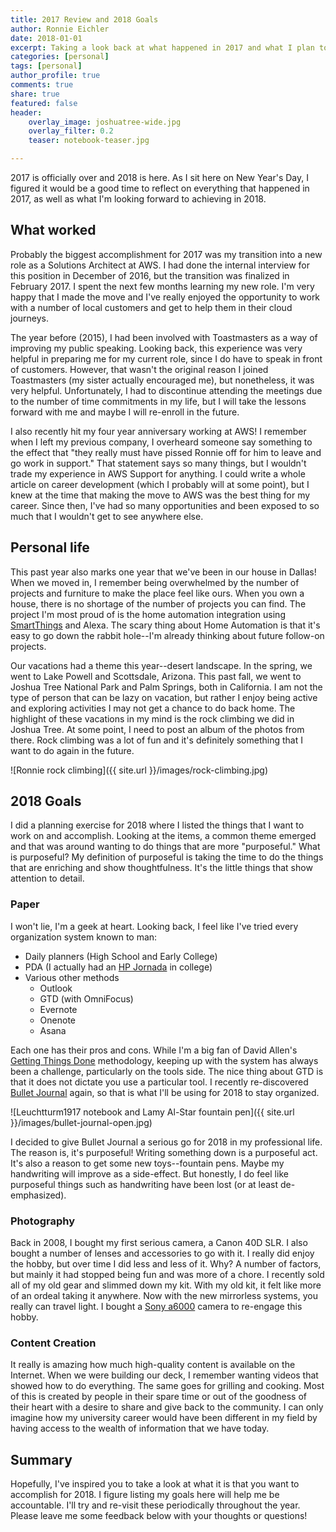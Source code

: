 ```yaml
---
title: 2017 Review and 2018 Goals
author: Ronnie Eichler
date: 2018-01-01
excerpt: Taking a look back at what happened in 2017 and what I plan to do in 2018.
categories: [personal]
tags: [personal]
author_profile: true
comments: true
share: true
featured: false
header:
    overlay_image: joshuatree-wide.jpg
    overlay_filter: 0.2
    teaser: notebook-teaser.jpg

---
```


2017 is officially over and 2018 is here. As I sit here on New Year's Day, I figured it would be a good time to reflect on everything that happened in 2017, as well as what I'm looking forward to achieving in 2018.

## What worked

Probably the biggest accomplishment for 2017 was my transition into a new role as a Solutions Architect at AWS. I had done the internal interview for this position in December of 2016, but the transition was finalized in February 2017. I spent the next few months learning my new role. I'm very happy that I made the move and I've really enjoyed the opportunity to work with a number of local customers and get to help them in their cloud journeys.

The year before (2015), I had been involved with Toastmasters as a way of improving my public speaking. Looking back, this experience was very helpful in preparing me for my current role, since I do have to speak in front of customers. However, that wasn't the original reason I joined Toastmasters (my sister actually encouraged me), but nonetheless, it was very helpful. Unfortunately, I had to discontinue attending the meetings due to the number of time commitments in my life, but I will take the lessons forward with me and maybe I will re-enroll in the future.

I also recently hit my four year anniversary working at AWS! I remember when I left my previous company, I overheard someone say something to the effect that "they really must have pissed Ronnie off for him to leave and go work in support." That statement says so many things, but I wouldn't trade my experience in AWS Support for anything. I could write a whole article on career development (which I probably will at some point), but I knew at the time that making the move to AWS was the best thing for my career. Since then, I've had so many opportunities and been exposed to so much that I wouldn't get to see anywhere else.

## Personal life

This past year also marks one year that we've been in our house in Dallas! When we moved in, I remember being overwhelmed by the number of projects and furniture to make the place feel like ours. When you own a house, there is no shortage of the number of projects you can find. The project I'm most proud of is the home automation integration using [SmartThings](https://www.smartthings.com/) and Alexa. The scary thing about Home Automation is that it's easy to go down the rabbit hole--I'm already thinking about future follow-on projects.

Our vacations had a theme this year--desert landscape. In the spring, we went to Lake Powell and Scottsdale, Arizona. This past fall, we went to Joshua Tree National Park and Palm Springs, both in California. I am not the type of person that can be lazy on vacation, but rather I enjoy being active and exploring activities I may not get a chance to do back home. The highlight of these vacations in my mind is the rock climbing we did in Joshua Tree. At some point, I need to post an album of the photos from there. Rock climbing was a lot of fun and it's definitely something that I want to do again in the future.

![Ronnie rock climbing]({{ site.url }}/images/rock-climbing.jpg)

## 2018 Goals

I did a planning exercise for 2018 where I listed the things that I want to work on and accomplish. Looking at the items, a common theme emerged and that was around wanting to do things that are more "purposeful." What is purposeful? My definition of purposeful is taking the time to do the things that are enriching and show thoughtfulness. It's the little things that show attention to detail.

### Paper

I won't lie, I'm a geek at heart. Looking back, I feel like I've tried every organization system known to man:

- Daily planners (High School and Early College)
- PDA (I actually had an [HP Jornada](https://en.wikipedia.org/wiki/Jornada_(PDA)) in college)
- Various other methods
  - Outlook
  - GTD (with OmniFocus)
  - Evernote
  - Onenote
  - Asana

Each one has their pros and cons. While I'm a big fan of David Allen's [Getting Things Done](http://a.co/e0uoU2R) methodology, keeping up with the system has always been a challenge, particularly on the tools side. The nice thing about GTD is that it does not dictate you use a particular tool. I recently re-discovered [Bullet Journal](http://bulletjournal.com/) again, so that is what I'll be using for 2018 to stay organized.

![Leuchtturm1917 notebook and Lamy Al-Star fountain pen]({{ site.url }}/images/bullet-journal-open.jpg)

I decided to give Bullet Journal a serious go for 2018 in my professional life. The reason is, it's purposeful! Writing something down is a purposeful act. It's also a reason to get some new toys--fountain pens. Maybe my handwriting will improve as a side-effect. But honestly, I do feel like purposeful things such as handwriting have been lost (or at least de-emphasized).

### Photography

Back in 2008, I bought my first serious camera, a Canon 40D SLR. I also bought a number of lenses and accessories to go with it. I really did enjoy the hobby, but over time I did less and less of it. Why? A number of factors, but mainly it had stopped being fun and was more of a chore. I recently sold all of my old gear and slimmed down my kit. With my old kit, it felt like more of an ordeal taking it anywhere. Now with the new mirrorless systems, you really can travel light. I bought a [Sony a6000](http://a.co/60QjBF9) camera to re-engage this hobby.

### Content Creation

It really is amazing how much high-quality content is available on the Internet. When we were building our deck, I remember wanting videos that showed how to do everything. The same goes for grilling and cooking. Most of this is created by people in their spare time or out of the goodness of their heart with a desire to share and give back to the community. I can only imagine how my university career would have been different in my field by having access to the wealth of information that we have today.

## Summary

Hopefully, I've inspired you to take a look at what it is that you want to accomplish for 2018. I figure listing my goals here will help me be accountable. I'll try and re-visit these periodically throughout the year. Please leave me some feedback below with your thoughts or questions!
